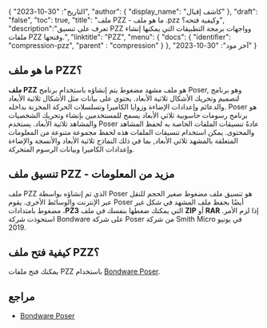 {
"التاريخ": "30-10-2023",
  "author": {
"display_name": "كاشف إقبال"
},
"draft": "false",
"toc": true,
"title": "ملف PZZ - ما هو ملف .pzz وكيفية فتحه؟",
  "description":"تعرف على تنسيق PZZ وواجهات برمجة التطبيقات التي يمكنها إنشاء ملفات PZZ وفتحها.",
"linktitle": "PZZ",
  "menu": {
    "docs": {
      "identifier": "compression-pzz",
"parent" : "compression"
}
},
"آخر مود": "30-10-2023"
}

## ما هو ملف PZZ؟

**ملف PZZ** هو ملف مشهد مضغوط يتم إنشاؤه باستخدام برنامج Poser, وهو برنامج لتصميم وتحريك الأشكال ثلاثية الأبعاد. يحتوي على بيانات مثل الأشكال ثلاثية الأبعاد والدعائم وإعدادات الإضاءة وزوايا الكاميرا وتسلسلات الحركة المخزنة بداخله. Poser هو برنامج رسومات حاسوبية ثلاثي الأبعاد يسمح للمستخدمين بإنشاء وتحريك الشخصيات والمشاهد ثلاثية الأبعاد. يستخدم Poser عادةً تنسيقات الملفات الخاصة به لحفظ المشاهد والمحتوى. يمكن استخدام تنسيقات الملفات هذه لحفظ مجموعة متنوعة من المعلومات المتعلقة بالمشهد ثلاثي الأبعاد, بما في ذلك النماذج ثلاثية الأبعاد والأنسجة والإضاءة وإعدادات الكاميرا وبيانات الرسوم المتحركة.

## تنسيق ملف PZZ - مزيد من المعلومات

ملف PZZ الذي تم إنشاؤه بواسطة Poser هو تنسيق ملف مضغوط صغير الحجم للنقل عبر الإنترنت والوسائط الأخرى. يقوم Poser أيضًا بحفظ ملف المشهد في شكل غير مضغوط بامتدادات **.PZ3** التي يمكنك ضغطها بنفسك في ملف **ZIP** أو **RAR** إذا لزم الأمر. استحوذت شركة Bondware على شركة Poser من شركة Smith Micro في يونيو 2019.

## كيفية فتح ملف PZZ؟

يمكنك فتح ملفات PZZ باستخدام [Bondware Poser](https://www.posersoftware.com/).

## مراجع

 * [Bondware Poser](https://www.posersoftware.com/)
